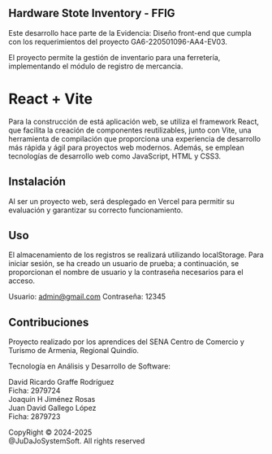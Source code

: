## Hardware Stote Inventory - FFIG
Este desarrollo hace parte de la Evidencia: Diseño front-end que cumpla con los requerimientos del proyecto GA6-220501096-AA4-EV03.

El proyecto permite la gestión de inventario para una ferretería, implementando el módulo de registro de mercancia.

# React + Vite
Para la construcción de está aplicación web, se utiliza el framework React, que facilita la creación de componentes reutilizables, junto con Vite, una herramienta de compilación que proporciona una experiencia de desarrollo más rápida y ágil para proyectos web modernos. Además, se emplean tecnologías de desarrollo web como JavaScript, HTML y CSS3.

## Instalación

Al ser un proyecto web, será desplegado en Vercel para permitir su evaluación y garantizar su correcto funcionamiento.

## Uso

El almacenamiento de los registros se realizará utilizando localStorage. Para iniciar sesión, se ha creado un usuario de prueba; a continuación, se proporcionan el nombre de usuario y la contraseña necesarios para el acceso.

Usuario: admin@gmail.com
Contraseña: 12345

## Contribuciones

Proyecto realizado por los aprendices del SENA Centro de Comercio y Turismo de Armenia, Regional Quindío.<br>

Tecnología en Análisis y Desarrollo de Software: <br>

David Ricardo Graffe Rodríguez<br>
Ficha: 2979724<br>
Joaquín H Jiménez Rosas<br>
Juan David Gallego López<br>
Ficha: 2879723<br>

CopyRight © 2024-2025 <br>
@JuDaJoSystemSoft. All rights reserved
